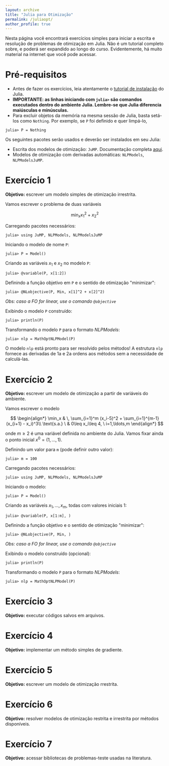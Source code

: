 ```yaml
---
layout: archive
title: "Julia para Otimização"
permalink: /juliaopt/
author_profile: true
---
```


Nesta página você encontrará exercícios simples para iniciar a escrita e resolução de problemas de otimização em Julia. Não é um tutorial completo sobre, e poderá ser expandido ao longo do curso. Evidentemente, há muito material na internet que você pode acessar.

# Pré-requisitos

- Antes de fazer os exercícios, leia atentamente o [tutorial de instalação](julia) do Julia.
- **IMPORTANTE: as linhas iniciando com `julia>` são comandos executados dentro do ambiente Julia. Lembre-se que Julia diferencia maiúsculas e minúsculas.**
- Para excluir objetos da memória na mesma sessão de Julia, basta setá-los como `Nothing`. Por exemplo, se `P` foi definido e quer limpá-lo,
~~~
julia> P = Nothing
~~~

Os seguintes pacotes serão usados e deverão ser instalados em seu Julia:
- Escrita dos modelos de otimização: `JuMP`. Documentação completa [aqui](https://jump.dev/JuMP.jl/stable/).
- Modelos de otimização com derivadas automáticas: `NLPModels`, `NLPModelsJuMP`.


# Exercício 1

**Objetivo:** escrever um modelo simples de otimização irrestrita.

Vamos escrever o problema de duas variáveis

$$
\min_x x_1^2 + x_2^2
$$

Carregando pacotes necessários:
~~~
julia> using JuMP, NLPModels, NLPModelsJuMP
~~~

Iniciando o modelo de nome `P`:
~~~
julia> P = Model()
~~~

Criando as variáveis $x_1$ e $x_2$ no modelo `P`:
~~~
julia> @variable(P, x[1:2])
~~~

Definindo a função objetivo em `P` e o sentido de otimização "minimizar":
~~~
julia> @NLobjective(P, Min, x[1]^2 + x[2]^2)
~~~
*Obs: caso a FO for linear, use o comando `@objective`*

Exibindo o modelo `P` construído:
~~~
julia> println(P)
~~~

Transformando o modelo `P` para o formato *NLPModels*:
~~~
julia> nlp = MathOptNLPModel(P)
~~~

O modelo `nlp` está pronto para ser resolvido pelos métodos! A estrutura `nlp` fornece as derivadas de 1a e 2a ordens aos métodos sem a necessidade de calculá-las.


# Exercício 2

**Objetivo:** escrever um modelo de otimização a partir de variáveis do ambiente.

Vamos escrever o modelo

$$
\begin{align*}
\min_x & \, \sum_{i=1}^m (x_i-5)^2 + \sum_{i=1}^{m-1} (x_{i+1} - x_i)^3\\
\text{s.a.} \ & 0\leq x_i\leq 4, \ i=1,\ldots,m
\end{align*}
$$

onde $m\geq 2$ é uma variável definida no ambiente do Julia. Vamos fixar ainda o ponto inicial $x^0=(1,\ldots,1)$.

Definindo um valor para `m` (pode definir outro valor):
~~~
julia> m = 100
~~~

Carregando pacotes necessários:
~~~
julia> using JuMP, NLPModels, NLPModelsJuMP
~~~

Iniciando o modelo:
~~~
julia> P = Model()
~~~

Criando as variáveis $x_1,\ldots,x_m$, todas com valores iniciais 1:
~~~
julia> @variable(P, x[1:m], )
~~~

Definindo a função objetivo e o sentido de otimização "minimizar":
~~~
julia> @NLobjective(P, Min, )
~~~
*Obs: caso a FO for linear, use o comando `@objective`*

Exibindo o modelo construído (opcional):
~~~
julia> println(P)
~~~

Transformando o modelo `P` para o formato *NLPModels*:
~~~
julia> nlp = MathOptNLPModel(P)
~~~




# Exercício 3

**Objetivo:** executar códigos salvos em arquivos.


# Exercício 4

**Objetivo:** implementar um método simples de gradiente.


# Exercício 5

**Objetivo:** escrever um modelo de otimização rrestrita.


# Exercício 6

**Objetivo:** resolver modelos de otimização restrita e irrestrita por métodos disponíveis.


# Exercício 7

**Objetivo:** acessar bibliotecas de problemas-teste usadas na literatura.

